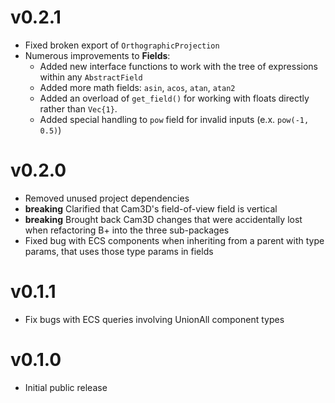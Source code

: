 # v0.2.1

* Fixed broken export of `OrthographicProjection`
* Numerous improvements to **Fields**:
  * Added new interface functions to work with the tree of expressions within any `AbstractField`
  * Added more math fields: `asin`, `acos`, `atan`, `atan2`
  * Added an overload of `get_field()` for working with floats directly rather than `Vec{1}`.
  * Added special handling to `pow` field for invalid inputs (e.x. `pow(-1, 0.5)`)

# v0.2.0

* Removed unused project dependencies
* **breaking** Clarified that Cam3D's field-of-view field is vertical
* **breaking** Brought back Cam3D changes that were accidentally lost when refactoring B+ into the three sub-packages
* Fixed bug with ECS components when inheriting from a parent with type params, that uses those type params in fields

# v0.1.1

* Fix bugs with ECS queries involving UnionAll component types

# v0.1.0

* Initial public release